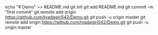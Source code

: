 echo "# Demo" >> README.md
git init
git add README.md
git commit -m "first commit"
git remote add origin https://github.com/tyadagiri542/Demo.git
git push -u origin master
git remote add origin https://github.com/tyadagiri542/Demo.git
git push -u origin master
